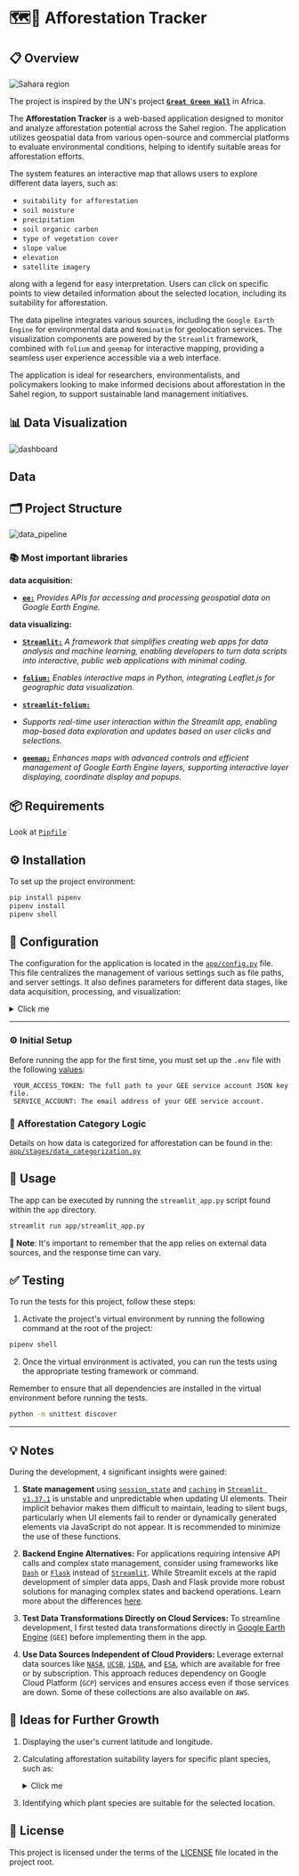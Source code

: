 # 🗺️🌴 Afforestation Tracker
## 📋 Overview

![Sahara region](doc/images/sahara-region.jpeg)

The project is inspired by the UN's project [**`Great Green Wall`**](https://en.wikipedia.org/wiki/Great_Green_Wall_(Africa)) in Africa.

The **Afforestation Tracker** is a web-based application designed to monitor and analyze afforestation potential across the Sahel region. The application utilizes geospatial data from various open-source and commercial platforms to evaluate environmental conditions, helping to identify suitable areas for afforestation efforts.

The system features an interactive map that allows users to explore different data layers, such as:
- `suitability for afforestation`
- `soil moisture`
- `precipitation`
- `soil organic carbon`
- `type of vegetation cover`
- `slope value`
- `elevation`
- `satellite imagery`
  
along with a legend for easy interpretation. Users can click on specific points to view detailed information about the selected location, including its suitability for afforestation.

The data pipeline integrates various sources, including the `Google Earth Engine` for environmental data and `Nominatim` for geolocation services. The visualization components are powered by the `Streamlit` framework, combined with `folium` and `geemap` for interactive mapping, providing a seamless user experience accessible via a web interface.

The application is ideal for researchers, environmentalists, and policymakers looking to make informed decisions about afforestation in the Sahel region, to support sustainable land management initiatives.

## 📊 Data Visualization

![dashboard](doc/images/dashboard_preview.png)

## Data

## 🗂️ Project Structure

![data_pipeline](doc/images/data_pipeline.png)

### 📚 Most important libraries

**data acquisition:**

- [**`ee:`**](https://developers.google.com/earth-engine/guides/python_install)
  _Provides APIs for accessing and processing geospatial data on Google Earth Engine._

**data visualizing:**

- [**`Streamlit:`**](https://docs.streamlit.io/)
  _A framework that simplifies creating web apps for data analysis and machine learning, enabling developers to turn data scripts into interactive, public web applications with minimal coding._

- [**`folium:`**](https://python-visualization.github.io/folium/latest/)
_Enables interactive maps in Python, integrating Leaflet.js for geographic data visualization._
- [**`streamlit-folium:`**](https://folium.streamlit.app/)
- _Supports real-time user interaction within the Streamlit app, enabling map-based data exploration and updates based on user clicks and selections._
- [**`geemap:`**](https://geemap.org/)
 _Enhances maps with advanced controls and efficient management of Google Earth Engine layers, supporting interactive layer displaying, coordinate display and popups._
## 📦 Requirements

Look at [`Pipfile`](Pipfile)

## ⚙️ Installation

To set up the project environment:

```bash
pip install pipenv
pipenv install
pipenv shell
```

## 🔧 Configuration

The configuration for the application is located in the [`app/config.py`](app/config.py) file. This file centralizes the management of various settings such as file paths, and server settings. It also defines parameters for different data stages, like data acquisition, processing, and visualization:

<details>
  <summary>Click me</summary>
  
  ### Key Configuration Details

  1. **UI Elements:** Static strings and UI elements like titles and subtitles are defined under the `UI_STRINGS` dictionary to ensure consistent presentation across the application.

  2. **Sampling Size:** The Google Earth Engine (GEE) sample size is set to 100 meters (`SIZE_SAMPLE_METERS`), which is used for data collection in the region of interest (ROI).

  3. **Region of Interest (ROI):** The `ROI` dictionary defines the coordinates for the Sahel geo-polygon and specifies the periods for soil moisture and precipitation data collection.

  4. **Data Sources:** GEE data collections are defined under `GEE_MAP_COLLECTIONS`, which include open-source datasets for rootzone soil moisture, precipitation, elevation, soil organic carbon, world terrain cover, and satellite imagery.

  5. **Visualization Parameters:** The `MAP_DATA` dictionary contains visualization parameters for each data layer, such as bands, color palettes, legends, and display settings. This enables the customization of map layers for satellite imagery, elevation, slope, world cover, soil organic carbon, soil moisture, precipitation, and afforestation candidates.

  ### Example Usage

  The following layers are configured to be displayed with specific visualization settings:
  
  1. **Root Zone Moisture:** Uses a color palette from red to blue, indicating moisture levels from low to high.
  
  2. **Precipitation:** Uses a palette from white through gray to black, then blue to red, representing precipitation levels from `0 mm` to `2000 mm`.
  
  3. **Afforestation Candidates:** Highlights suitable and non-suitable zones for planting with a simple red-green palette.

  This setup streamlines the process of adjusting visual settings and managing data sources, ensuring that changes in the configuration file are automatically reflected across the app.

</details>

---

### ⚙️ Initial Setup

Before running the app for the first time, you must set up the `.env` file with the following [values](https://developers.google.com/earth-engine/guides/app_key):

```plaintext
 YOUR_ACCESS_TOKEN: The full path to your GEE service account JSON key file.
 SERVICE_ACCOUNT: The email address of your GEE service account.
 ```

### 🌴 Afforestation Category Logic

Details on how data is categorized for afforestation can be found in the: [`app/stages/data_categorization.py`](app/stages/data_categorization.py)


## 🔨 Usage

The app can be executed by running the `streamlit_app.py` script found within the `app` directory.

```bash
streamlit run app/streamlit_app.py
```
**🚨 Note**:
It's important to remember that the app relies on external data sources, and the response time can vary.

## ✅ Testing

To run the tests for this project, follow these steps:

1. Activate the project's virtual environment by running the following command at the root of the project:

```bash
pipenv shell
```

2. Once the virtual environment is activated, you can run the tests using the appropriate testing framework or command.

Remember to ensure that all dependencies are installed in the virtual environment before running the tests.

```bash
python -m unittest discover
```
---

## 💡 Notes

During the development, `4` significant insights were gained:

1. **State management** using [`session_state`](https://docs.streamlit.io/develop/api-reference/caching-and-state/st.session_state) and [`caching`](https://docs.streamlit.io/develop/api-reference/caching-and-state/st.cache_data) in [`Streamlit v1.37.1`](https://docs.streamlit.io/) is unstable and unpredictable when updating UI elements. Their implicit behavior makes them difficult to maintain, leading to silent bugs, particularly when UI elements fail to render or dynamically generated elements via JavaScript do not appear. It is recommended to minimize the use of these functions.

2. **Backend Engine Alternatives:** For applications requiring intensive API calls and complex state management, consider using frameworks like [`Dash`](https://dash.plotly.com/) or [`Flask`](https://flask.palletsprojects.com/en/3.0.x/) instead of [`Streamlit`](https://docs.streamlit.io/). While Streamlit excels at the rapid development of simpler data apps, Dash and Flask provide more robust solutions for managing complex states and backend operations. Learn more about the differences [here](https://www.datarevenue.com/en-blog/data-dashboarding-streamlit-vs-dash-vs-shiny-vs-voila).

3. **Test Data Transformations Directly on Cloud Services:** To streamline development, I first tested data transformations directly in [Google Earth Engine](https://code.earthengine.google.com/) (`GEE`) before implementing them in the app.

4. **Use Data Sources Independent of Cloud Providers:** Leverage external data sources like [`NASA`](https://worldview.earthdata.nasa.gov/), [`UCSB`](https://www.library.ucsb.edu/geospatial/maps), [`iSDA`](https://www.isda-africa.com/isdasoil/), and [`ESA`](https://esa.maps.eox.at/), which are available for free or by subscription. This approach reduces dependency on Google Cloud Platform (`GCP`) services and ensures access even if those services are down. Some of these collections are also available on `AWS`.

## 🧩 Ideas for Further Growth

1. Displaying the user's current latitude and longitude.

2. Calculating afforestation suitability layers for specific plant species, such as:
    <details>
    <summary>Click me</summary>

    ### Trees:
    - **Acacia senegal** (Gum Arabic Tree)
    - **Faidherbia albida** (Apple-ring Acacia)
    - **Balanites aegyptiaca** (Desert Date)
    - **Parkia biglobosa** (African Locust Bean Tree)
    - **Adansonia digitata** (Baobab)

    ### Shrubs:
    - **Ziziphus mauritiana** (Jujube)
    - **Guiera senegalensis** (Guiera)
    - **Piliostigma reticulatum** (Camel’s Foot)
    - **Combretum micranthum** (Kinkeliba)
    - **Leptadenia pyrotechnica** (Marakh)

    </details>
3. Identifying which plant species are suitable for the selected location.

## 📜 License

This project is licensed under the terms of the [LICENSE](LICENSE) file located in the project root.